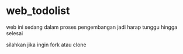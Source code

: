 # web_todolist

web ini sedang dalam proses pengembangan jadi harap tunggu hingga selesai 

silahkan jika ingin fork atau clone 

